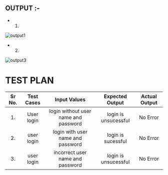 ## OUTPUT :- 
* 1.   
![output1](https://user-images.githubusercontent.com/98845934/153471410-04fa2200-5896-41bb-a328-faf20ffc5d24.png)

* 2. 
![output3](https://user-images.githubusercontent.com/98845934/153472215-0b0811b0-0bc4-4c92-8c07-a658f07086c0.png)

# TEST PLAN

| Sr No. | Test Cases | Input Values | Expected Output | Actual Output |
|:------:|:----------:|:------------:|:---------------:|:-------------:|
| 1. | User login | login without user name and password | login is unsucessful | No Error |
| 2. | user login | login with user name and password | login is sucessful | No Error |
| 3. | user login | incorrect user name and password | login is unsucessful | No Error |